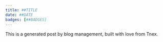 ```yaml
---
title: ##TITLE
date: ##DATE
badges: [##BADGES]
---
```


This is a generated post by blog management, built with love from Tnex.
